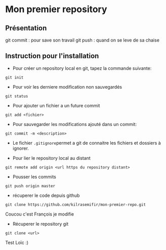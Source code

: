 # Mon premier repository

## Présentation
git commit : pour save son travail
git push : quand on se leve de sa chaise

## Instruction pour l'installation
* Pour créer un repository local en git, tapez la commande suivante:
```shell
git init
```

* Pour voir les derniere modification non sauvegardés
```shell
git status
```

* Pour ajouter un fichier a un future commit
```shell
git add <fichier>
```

* Pour sauvegarder les modifications ajouté dans un commit:
```shell
git commit -m <description>
```

* Le fichier `.gitignore`permet a git de connaitre les fichiers et dossiers à ignorer.

* Pour lier le repository local au distant
```shell
git remote add origin <url https du repository distant>
```

* Pousser les commits
```shell
git push origin master
```

* récuperer le code depuis github
```shell
git clone https://github.com/kilrasemifir/mon-premier-repo.git
```

Coucou c'est François je modifie

* Récuperer le repository git
```shell
git clone <url>
```
Test Loïc :)